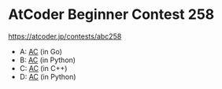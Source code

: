 # AtCoder Beginner Contest 258

https://atcoder.jp/contests/abc258

- A: [AC](https://atcoder.jp/contests/abc258/submissions/32894840) (in Go)
- B: [AC](https://atcoder.jp/contests/abc258/submissions/32904307) (in Python)
- C: [AC](https://atcoder.jp/contests/abc258/submissions/32912616) (in C++)
- D: [AC](https://atcoder.jp/contests/abc258/submissions/32917638) (in Python)
